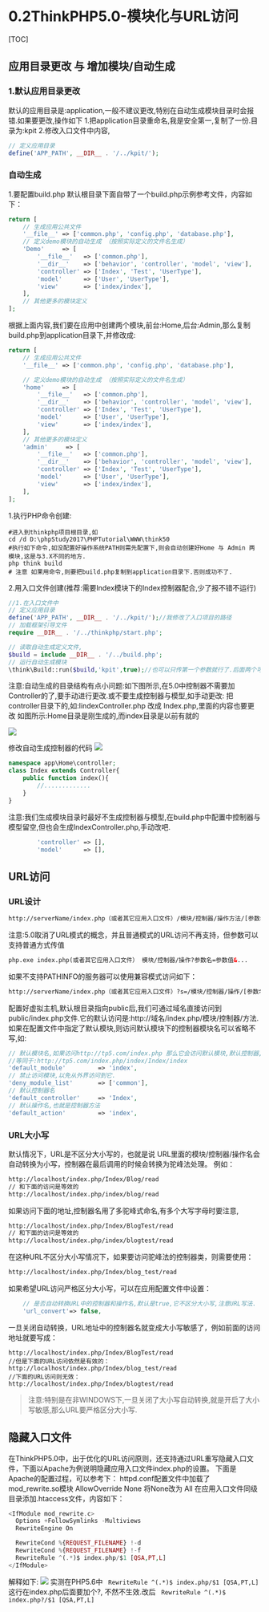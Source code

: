 # 0.2ThinkPHP5.0-模块化与URL访问
[TOC]

## 应用目录更改 与 增加模块/自动生成  
### 1.默认应用目录更改
默认的应用目录是:application,一般不建议更改,特别在自动生成模块目录时会报错.如果要更改,操作如下
1.把application目录重命名,我是安全第一,复制了一份.目录为:kpit
2.修改入口文件中内容,
```php
// 定义应用目录
define('APP_PATH', __DIR__ . '/../kpit/');
```

### 自动生成
1.要配置build.php
默认根目录下面自带了一个build.php示例参考文件，内容如下：
```php
return [
    // 生成应用公共文件
    '__file__' => ['common.php', 'config.php', 'database.php'],
    // 定义demo模块的自动生成 （按照实际定义的文件名生成）
    'Demo'     => [
        '__file__'   => ['common.php'],
        '__dir__'    => ['behavior', 'controller', 'model', 'view'],
        'controller' => ['Index', 'Test', 'UserType'],
        'model'      => ['User', 'UserType'],
        'view'       => ['index/index'],
    ],
    // 其他更多的模块定义
];
```
根据上面内容,我们要在应用中创建两个模块,前台:Home,后台:Admin,那么复制build.php到application目录下,并修改成:
```php
return [
    // 生成应用公共文件
    '__file__' => ['common.php', 'config.php', 'database.php'],

    // 定义demo模块的自动生成 （按照实际定义的文件名生成）
    'home'     => [
        '__file__'   => ['common.php'],
        '__dir__'    => ['behavior', 'controller', 'model', 'view'],
        'controller' => ['Index', 'Test', 'UserType'],
        'model'      => ['User', 'UserType'],
        'view'       => ['index/index'],
    ],
    // 其他更多的模块定义
    'admin'     => [
        '__file__'   => ['common.php'],
        '__dir__'    => ['behavior', 'controller', 'model', 'view'],
        'controller' => ['Index', 'Test', 'UserType'],
        'model'      => ['User', 'UserType'],
        'view'       => ['index/index'],
    ],
];
```
1.执行PHP命令创建:
```shell
#进入到thinkphp项目根目录,如
cd /d D:\phpStudy2017\PHPTutorial\WWW\think50
#执行如下命令,如没配置好操作系统PATH则需先配置下,则会自动创建好Home 与 Admin 两模块,这是与3.X不同的地方.
php think build
# 注意 如果用命令,则要把build.php复制到application目录下.否则成功不了.
```
2.用入口文件创建(推荐:需要Index模块下的Index控制器配合,少了报不错不运行)
```php
//1.在入口文件中
// 定义应用目录
define('APP_PATH', __DIR__ . '/../kpit/');//我修改了入口项目的路径
// 加载框架引导文件
require __DIR__ . '/../thinkphp/start.php';

// 读取自动生成定义文件,
$build = include __DIR__ . '/../build.php';
// 运行自动生成模块
\think\Build::run($build,'kpit',true);//也可以只传第一个参数就行了.后面两个可以省略
```
注意:自动生成的目录结构有点小问题:如下图所示,在5.0中控制器不需要加Controller的了,要手动进行更改.或不要生成控制器与模型,如手动更改:
把controller目录下的,如:IindexController.php 改成 Index.php,里面的内容也要更改
如图所示:Home目录是刚生成的,而index目录是以前有就的

![](./_image/2018-07-24-11-33-18.jpg)

修改自动生成控制器的代码
![](./_image/2018-07-24-11-38-30.jpg)

```php
namespace app\Home\controller;
class Index extends Controller{
    public function index(){
        //.............
    }
}
```
注意:我们生成模块目录时最好不生成控制器与模型,在build.php中配置中控制器与模型留空,但也会生成IndexController.php,手动改吧.
```php
        'controller' => [],
        'model'      => [],
```

## URL访问
### URL设计
```html
http://serverName/index.php（或者其它应用入口文件）/模块/控制器/操作方法/[参数名/参数值...] 
```
注意:5.0取消了URL模式的概念，并且普通模式的URL访问不再支持，但参数可以支持普通方式传值
```html
php.exe index.php(或者其它应用入口文件） 模块/控制器/操作?参数名=参数值&... 
```
如果不支持PATHINFO的服务器可以使用兼容模式访问如下： 
```html
http://serverName/index.php（或者其它应用入口文件）?s=/模块/控制器/操作/[参数名/参数值...] 
```
配置好虚拟主机,默认根目录指向public后,我们可通过域名直接访问到public/index.php文件.它的默认访问是:http://域名/index.php/模块/控制器/方法.如果在配置文件中指定了默认模块,则访问默认模块下的控制器模块名可以省略不写,如:
```php
// 默认模块名,如果访问http://tp5.com/index.php 那么它会访问默认模块,默认控制器,默认操作名
//等同于:http://tp5.com/index.php/index/Index/index
'default_module'         => 'index',
// 禁止访问模块,以免从外界访问到它.
'deny_module_list'       => ['common'],
// 默认控制器名
'default_controller'     => 'Index',
// 默认操作名,也就是控制器方法
'default_action'         => 'index',
```

### URL大小写 
默认情况下，URL是不区分大小写的，也就是说 URL里面的模块/控制器/操作名会自动转换为小写，控制器在最后调用的时候会转换为驼峰法处理。 
例如： 
```html
http://localhost/index.php/Index/Blog/read
// 和下面的访问是等效的
http://localhost/index.php/index/blog/read
```
如果访问下面的地址,控制器名用了多驼峰式命名,有多个大写字母时要注意,
```html
http://localhost/index.php/Index/BlogTest/read
// 和下面的访问是等效的
http://localhost/index.php/index/blogtest/read
```
在这种URL不区分大小写情况下，如果要访问驼峰法的控制器类，则需要使用： 
```html
http://localhost/index.php/Index/blog_test/read
```
如果希望URL访问严格区分大小写，可以在应用配置文件中设置： 
```php
    // 是否自动转换URL中的控制器和操作名,默认是true,它不区分大小写,注意URL写法.
    'url_convert'=> false,
```
一旦关闭自动转换，URL地址中的控制器名就变成大小写敏感了，例如前面的访问地址就要写成： 
```
http://localhost/index.php/Index/BlogTest/read
//但是下面的URL访问依然是有效的： 
http://localhost/index.php/Index/blog_test/read
//下面的URL访问则无效： 
http://localhost/index.php/Index/blogtest/read
```
>注意:特别是在非WINDOWS下,一旦关闭了大小写自动转换,就是开启了大小写敏感,那么URL要严格区分大小写.


## 隐藏入口文件 
在ThinkPHP5.0中，出于优化的URL访问原则，还支持通过URL重写隐藏入口文件，下面以Apache为例说明隐藏应用入口文件index.php的设置。 
下面是Apache的配置过程，可以参考下：
httpd.conf配置文件中加载了mod_rewrite.so模块
AllowOverride None 将None改为 All
 在应用入口文件同级目录添加.htaccess文件，内容如下： 
```php
<IfModule mod_rewrite.c>
  Options +FollowSymlinks -Multiviews
  RewriteEngine On

  RewriteCond %{REQUEST_FILENAME} !-d
  RewriteCond %{REQUEST_FILENAME} !-f
  RewriteRule ^(.*)$ index.php/$1 [QSA,PT,L]
</IfModule>
```
解释如下:
![](./_image/2018-07-24-15-40-24.jpg)
实测在PHP5.6中 ` RewriteRule ^(.*)$ index.php/$1 [QSA,PT,L]`这行在index.php后面要加个?, 不然不生效.改后 ` RewriteRule ^(.*)$ index.php?/$1 [QSA,PT,L]`

